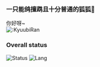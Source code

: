 ### 一只能鸽擅鹉且十分普通的狐狐🦊 
你好呀~    
![:KyuubiRan](https://count.getloli.com/get/@KyuubiRan?theme=rule34)
### Overall status
![Status](https://github-readme-stats.vercel.app/api?username=KyuubiRan)    ![Lang](https://github-readme-stats.vercel.app/api/top-langs/?username=KyuubiRan&layout=compact&hide_border=true&langs_count=8)    
